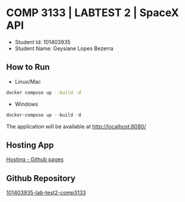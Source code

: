 # COMP 3133 | LABTEST 2 | SpaceX API

- Student Id: 101403935
- Student Name: Geysiane Lopes Bezerra

## How to Run

- Linux/Mac
```bash
docker compose up --build -d
```

- Windows
```powershell
docker-compose up --build -d
```

The application will be available at [http://localhost:8080/](http://localhost:8080/)


## Hosting App

[Hosting - Github pages](https://geysianel.github.io/101403935-lab-test2-comp3133/)

## Github Repository

[101403935-lab-test2-comp3133](https://github.com/geysianeL/101403935-lab-test2-comp3133)